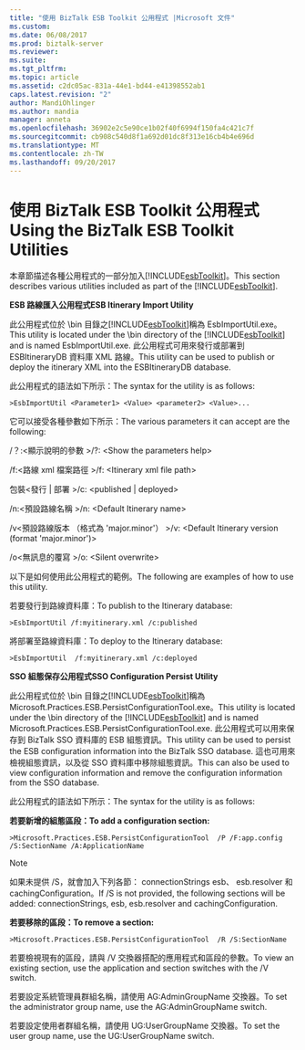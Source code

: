 ```yaml
---
title: "使用 BizTalk ESB Toolkit 公用程式 |Microsoft 文件"
ms.custom: 
ms.date: 06/08/2017
ms.prod: biztalk-server
ms.reviewer: 
ms.suite: 
ms.tgt_pltfrm: 
ms.topic: article
ms.assetid: c2dc05ac-831a-44e1-bd44-e41398552ab1
caps.latest.revision: "2"
author: MandiOhlinger
ms.author: mandia
manager: anneta
ms.openlocfilehash: 36902e2c5e90ce1b02f40f6994f150fa4c421c7f
ms.sourcegitcommit: cb908c540d8f1a692d01dc8f313e16cb4b4e696d
ms.translationtype: MT
ms.contentlocale: zh-TW
ms.lasthandoff: 09/20/2017
---
```

# <a name="using-the-biztalk-esb-toolkit-utilities"></a><span data-ttu-id="65aff-102">使用 BizTalk ESB Toolkit 公用程式</span><span class="sxs-lookup"><span data-stu-id="65aff-102">Using the BizTalk ESB Toolkit Utilities</span></span>
<span data-ttu-id="65aff-103">本章節描述各種公用程式的一部分加入[!INCLUDE[esbToolkit](../includes/esbtoolkit-md.md)]。</span><span class="sxs-lookup"><span data-stu-id="65aff-103">This section describes various utilities included as part of the [!INCLUDE[esbToolkit](../includes/esbtoolkit-md.md)].</span></span>  
  
 <span data-ttu-id="65aff-104">**ESB 路線匯入公用程式**</span><span class="sxs-lookup"><span data-stu-id="65aff-104">**ESB Itinerary Import Utility**</span></span>  
  
 <span data-ttu-id="65aff-105">此公用程式位於 \bin 目錄之[!INCLUDE[esbToolkit](../includes/esbtoolkit-md.md)]稱為 EsbImportUtil.exe。</span><span class="sxs-lookup"><span data-stu-id="65aff-105">This utility is located under the \bin directory of the [!INCLUDE[esbToolkit](../includes/esbtoolkit-md.md)] and is named EsbImportUtil.exe.</span></span> <span data-ttu-id="65aff-106">此公用程式可用來發行或部署到 ESBItineraryDB 資料庫 XML 路線。</span><span class="sxs-lookup"><span data-stu-id="65aff-106">This utility can be used to publish or deploy the itinerary XML into the ESBItineraryDB database.</span></span>  
  
 <span data-ttu-id="65aff-107">此公用程式的語法如下所示：</span><span class="sxs-lookup"><span data-stu-id="65aff-107">The syntax for the utility is as follows:</span></span>  
  
```  
>EsbImportUtil <Parameter1> <Value> <parameter2> <Value>...  
```  
  
 <span data-ttu-id="65aff-108">它可以接受各種參數如下所示：</span><span class="sxs-lookup"><span data-stu-id="65aff-108">The various parameters it can accept are the following:</span></span>  
  
 <span data-ttu-id="65aff-109">/？:\<顯示說明的參數 ></span><span class="sxs-lookup"><span data-stu-id="65aff-109">/?: \<Show the parameters help></span></span>  
  
 <span data-ttu-id="65aff-110">/f:\<路線 xml 檔案路徑 ></span><span class="sxs-lookup"><span data-stu-id="65aff-110">/f: \<Itinerary xml file path></span></span>  
  
 <span data-ttu-id="65aff-111">包裝\<發行 &#124; 部署 ></span><span class="sxs-lookup"><span data-stu-id="65aff-111">/c: \<published &#124; deployed></span></span>  
  
 <span data-ttu-id="65aff-112">/n:\<預設路線名稱 ></span><span class="sxs-lookup"><span data-stu-id="65aff-112">/n: \<Default Itinerary name></span></span>  
  
 <span data-ttu-id="65aff-113">/v\<預設路線版本 （格式為 'major.minor'） ></span><span class="sxs-lookup"><span data-stu-id="65aff-113">/v: \<Default Itinerary version (format 'major.minor')></span></span>  
  
 <span data-ttu-id="65aff-114">/o\<無訊息的覆寫 ></span><span class="sxs-lookup"><span data-stu-id="65aff-114">/o: \<Silent overwrite></span></span>  
  
 <span data-ttu-id="65aff-115">以下是如何使用此公用程式的範例。</span><span class="sxs-lookup"><span data-stu-id="65aff-115">The following are examples of how to use this utility.</span></span>  
  
 <span data-ttu-id="65aff-116">若要發行到路線資料庫：</span><span class="sxs-lookup"><span data-stu-id="65aff-116">To publish to the Itinerary database:</span></span>  
  
```  
>EsbImportUtil /f:myitinerary.xml /c:published  
```  
  
 <span data-ttu-id="65aff-117">將部署至路線資料庫：</span><span class="sxs-lookup"><span data-stu-id="65aff-117">To deploy to the Itinerary database:</span></span>  
  
```  
>EsbImportUtil  /f:myitinerary.xml /c:deployed  
```  
  
 <span data-ttu-id="65aff-118">**SSO 組態保存公用程式**</span><span class="sxs-lookup"><span data-stu-id="65aff-118">**SSO Configuration Persist Utility**</span></span>  
  
 <span data-ttu-id="65aff-119">此公用程式位於 \bin 目錄之[!INCLUDE[esbToolkit](../includes/esbtoolkit-md.md)]稱為 Microsoft.Practices.ESB.PersistConfigurationTool.exe。</span><span class="sxs-lookup"><span data-stu-id="65aff-119">This utility is located under the \bin directory of the [!INCLUDE[esbToolkit](../includes/esbtoolkit-md.md)] and is named Microsoft.Practices.ESB.PersistConfigurationTool.exe.</span></span> <span data-ttu-id="65aff-120">此公用程式可以用來保存到 BizTalk SSO 資料庫的 ESB 組態資訊。</span><span class="sxs-lookup"><span data-stu-id="65aff-120">This utility can be used to persist the ESB configuration information into the BizTalk SSO database.</span></span> <span data-ttu-id="65aff-121">這也可用來檢視組態資訊，以及從 SSO 資料庫中移除組態資訊。</span><span class="sxs-lookup"><span data-stu-id="65aff-121">This can also be used to view configuration information and remove the configuration information from the SSO database.</span></span>  
  
 <span data-ttu-id="65aff-122">此公用程式的語法如下所示：</span><span class="sxs-lookup"><span data-stu-id="65aff-122">The syntax for the utility is as follows:</span></span>  
  
 <span data-ttu-id="65aff-123">**若要新增的組態區段：**</span><span class="sxs-lookup"><span data-stu-id="65aff-123">**To add a configuration section:**</span></span>  
  
```  
>Microsoft.Practices.ESB.PersistConfigurationTool  /P /F:app.config /S:SectionName /A:ApplicationName  
```  
  
> [!NOTE]
>  <span data-ttu-id="65aff-124">如果未提供 /S，就會加入下列各節： connectionStrings esb、 esb.resolver 和 cachingConfiguration。</span><span class="sxs-lookup"><span data-stu-id="65aff-124">If /S is not provided, the following sections will be added: connectionStrings, esb, esb.resolver and cachingConfiguration.</span></span>  
  
 <span data-ttu-id="65aff-125">**若要移除的區段：**</span><span class="sxs-lookup"><span data-stu-id="65aff-125">**To remove a section:**</span></span>  
  
```  
>Microsoft.Practices.ESB.PersistConfigurationTool  /R /S:SectionName  
```  
  
 <span data-ttu-id="65aff-126">若要檢視現有的區段，請與 /V 交換器搭配的應用程式和區段的參數。</span><span class="sxs-lookup"><span data-stu-id="65aff-126">To view an existing section, use the application and section switches with the /V switch.</span></span>  
  
 <span data-ttu-id="65aff-127">若要設定系統管理員群組名稱，請使用 AG:AdminGroupName 交換器。</span><span class="sxs-lookup"><span data-stu-id="65aff-127">To set the administrator group name, use the AG:AdminGroupName switch.</span></span>  
  
 <span data-ttu-id="65aff-128">若要設定使用者群組名稱，請使用 UG:UserGroupName 交換器。</span><span class="sxs-lookup"><span data-stu-id="65aff-128">To set the user group name, use the UG:UserGroupName switch.</span></span>